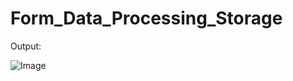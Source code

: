 # Form_Data_Processing_Storage

Output:

![Image](https://github.com/user-attachments/assets/de62c6b9-5efd-4b20-a301-9d1da7845fa3)
